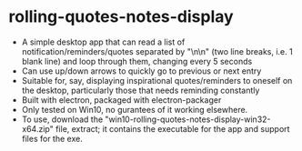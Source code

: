 # rolling-quotes-notes-display
- A simple desktop app that can read a list of notification/reminders/quotes separated by "\n\n" (two line breaks, i.e. 1 blank line) and loop through them, changing every 5 seconds
- Can use up/down arrows to quickly go to previous or next entry
- Suitable for, say, displaying inspirational quotes/reminders to oneself on the desktop, particularly those that needs reminding constantly
- Built with electron, packaged with electron-packager
- Only tested on Win10, no gurantees of it working elsewhere.
- To use, download the "win10-rolling-quotes-notes-display-win32-x64.zip" file, extract; it contains the executable for the app and support files for the exe.